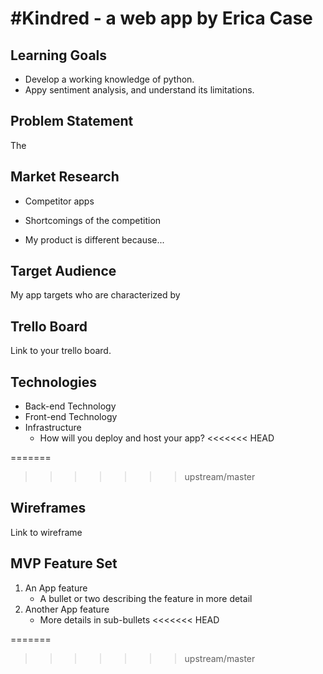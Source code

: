 
# #Kindred - a web app by Erica Case

## Learning Goals
- Develop a working knowledge of python.
- Appy sentiment analysis, and understand its limitations.

## Problem Statement
The 


## Market Research

- Competitor apps

- Shortcomings of the competition

- My product is different because...

## Target Audience

My app targets <something> who are characterized by <something else>

## Trello Board
Link to your trello board.

## Technologies

- Back-end Technology
- Front-end Technology
- Infrastructure
	- How will you deploy and host your app?
<<<<<<< HEAD

=======

>>>>>>> upstream/master
## Wireframes

Link to wireframe

## MVP Feature Set

1.  An App feature
	- A bullet or two describing the feature in more detail
1.  Another App feature
	- More details in sub-bullets
<<<<<<< HEAD

=======
>>>>>>> upstream/master
